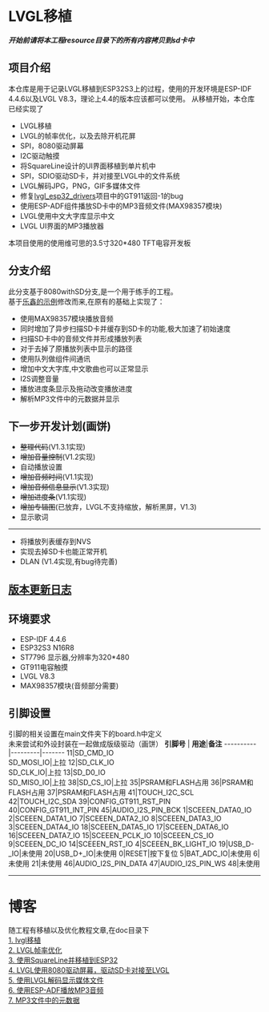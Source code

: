 # LVGL移植
***开始前请将本工程resource目录下的所有内容拷贝到sd卡中***  
## 项目介绍
本仓库是用于记录LVGL移植到ESP32S3上的过程，使用的开发环境是ESP-IDF 4.4.6以及LVGL V8.3，理论上4.4的版本应该都可以使用。
从移植开始，本仓库已经实现了
+ LVGL移植
+ LVGL的帧率优化，以及去除开机花屏
+ SPI，8080驱动屏幕
+ I2C驱动触摸
+ 将SquareLine设计的UI界面移植到单片机中
+ SPI，SDIO驱动SD卡，并对接至LVGL中的文件系统
+ LVGL解码JPG，PNG，GIF多媒体文件
+ 修复[lvgl_esp32_drivers](https://github.com/lvgl/lvgl_esp32_drivers/pull/238)项目中的GT911返回-1的bug
+ 使用ESP-ADF组件播放SD卡中的MP3音频文件(MAX98357模块)
+ LVGL使用中文大字库显示中文
+ LVGL UI界面的MP3播放器

本项目使用的使用维可思的3.5寸320*480 TFT电容开发板  

## 分支介绍
此分支基于8080withSD分支,是一个用于练手的工程。  
基于[乐鑫的示例](https://github.com/espressif/esp-iot-solution/tree/release/v1.0/examples/hmi/mp3_example)修改而来,在原有的基础上实现了：  
+ 使用MAX98357模块播放音频 
+ 同时增加了异步扫描SD卡并缓存到SD卡的功能,极大加速了初始速度
+ 扫描SD卡中的音频文件并形成播放列表
+ 对于去掉了原播放列表中显示的路径
+ 使用队列做组件间通讯
+ 增加中文大字库,中文歌曲也可以正常显示  
+ I2S调整音量
+ 播放进度条显示及拖动改变播放进度
+ 解析MP3文件中的元数据并显示

## 下一步开发计划(画饼)
+ ~~整理代码~~(V1.3.1实现)
+ ~~增加音量控制~~(V1.2实现)
+ 自动播放设置
+ ~~增加音频时间~~(V1.1实现)
+ ~~增加音频信息显示~~(V1.3实现)
+ ~~增加进度条~~(V1.1实现)
+ ~~增加专辑图~~(已放弃，LVGL不支持缩放，解析黑屏，V1.3)
+ 显示歌词
---
+ 将播放列表缓存到NVS
+ 实现去掉SD卡也能正常开机
+ DLAN (V1.4实现,有bug待完善)

## [版本更新日志](./更新日志.md)


## 环境要求
+ ESP-IDF 4.4.6  
+ ESP32S3 N16R8
+ ST7796 显示器,分辨率为320*480
+ GT911电容触摸
+ LVGL V8.3
+ MAX98357模块(音频部分需要)

## 引脚设置
引脚的相关设置在main文件夹下的board.h中定义  
未来尝试和外设封装在一起做成版级驱动（画饼）
__引脚号__ | __用途__|__备注__
----------|---------|-------
11|SD_CMD_IO<br>SD_MOSI_IO|上拉
12|SD_CLK_IO<br>SD_CLK_IO|上拉
13|SD_D0_IO<br>SD_MISO_IO|上拉
38|SD_CS_IO|上拉
35|PSRAM和FLASH占用
36|PSRAM和FLASH占用
37|PSRAM和FLASH占用
41|TOUCH_I2C_SCL
42|TOUCH_I2C_SDA
39|CONFIG_GT911_RST_PIN
40|CONFIG_GT911_INT_PIN
45|AUDIO_I2S_PIN_BCK
1|SCEEEN_DATA0_IO
2|SCEEEN_DATA1_IO
7|SCEEEN_DATA2_IO
8|SCEEEN_DATA3_IO
3|SCEEEN_DATA4_IO
18|SCEEEN_DATA5_IO
17|SCEEEN_DATA6_IO
16|SCEEEN_DATA7_IO
15|SCEEEN_PCLK_IO
10|SCEEEN_CS_IO
9|SCEEEN_DC_IO
14|SCEEEN_RST_IO
4|SCEEEN_BK_LIGHT_IO
19|USB_D-_IO|未使用
20|USB_D+_IO|未使用
0|RESET|按下复位
5|BAT_ADC_IO|未使用
6|未使用
21|未使用
46|AUDIO_I2S_PIN_DATA
47|AUDIO_I2S_PIN_WS
48|未使用


---  

# 博客
随工程有移植以及优化教程文章,在doc目录下  
[1. lvgl移植](./doc/lvgl移植/lvgl.md)  
[2. LVGL帧率优化](./doc/lvgl帧率优化/lvgl帧率优化.md)  
[3. 使用SquareLine并移植到ESP32](./doc/使用Squareline并移植到ESP32/使用Squareline并移植到ESP32.md)  
[4. LVGL使用8080驱动屏幕，驱动SD卡对接至LVGL](./doc/LVGL使用8080串口驱动屏幕，并使用SD卡/LVGL使用8080驱动屏幕，驱动SD卡对接至LVGL%20%20.md)  
[5. 使用LVGL解码显示媒体文件](./doc/使用LVGL解码显示媒体文件/使用LVGL解码显示媒体文件.md)  
[6. 使用ESP-ADF播放MP3音频](./doc/使用ESP-ADF播放MP3音频/音频处理.md)  
[7. MP3文件中的元数据](./doc/MP3文件中的元数据/MP3文件中的元数据.md)